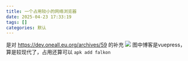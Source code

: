 ```yaml
---
title: 一个占用较小的网络浏览器
date: 2025-04-23 17:33:19
tags: []
categories: 默认
---
```


是对 https://dev.oneall.eu.org/archives/59 的补充
![](https://s.rmimg.com/2025-04-23/1745422179-289992-2025-04-23-232812.png)
图中博客是vuepress，算是较现代了，占用还算可以
`apk add falkon`
